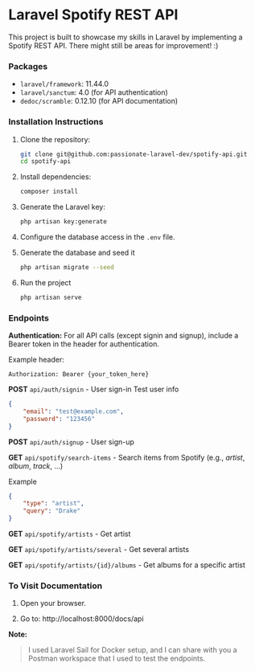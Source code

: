 # Laravel Spotify REST API

This project is built to showcase my skills in Laravel by implementing a Spotify REST API.
There might still be areas for improvement! :)

### Packages

-   `laravel/framework`: 11.44.0
-   `laravel/sanctum`: 4.0 (for API authentication)
-   `dedoc/scramble`: 0.12.10 (for API documentation)

### Installation Instructions

1. Clone the repository:

    ```bash
    git clone git@github.com:passionate-laravel-dev/spotify-api.git
    cd spotify-api
    ```

2. Install dependencies:

    ```bash
    composer install

    ```

3. Generate the Laravel key:

    ```bash
    php artisan key:generate

    ```

4. Configure the database access in the `.env` file.

5. Generate the database and seed it

    ```bash
    php artisan migrate --seed

    ```

6. Run the project

    ```bash
    php artisan serve

    ```

### Endpoints

**Authentication:**
For all API calls (except signin and signup), include a Bearer token in the header for authentication.

Example header:

```
Authorization: Bearer {your_token_here}
```

**POST** `api/auth/signin` - User sign-in
Test user info

```json
{
    "email": "test@example.com",
    "password": "123456"
}
```

**POST** `api/auth/signup` - User sign-up

**GET** `api/spotify/search-items` - Search items from Spotify (e.g., _artist_, _album_, _track_, ...)

Example

```json
{
    "type": "artist",
    "query": "Drake"
}
```

**GET** `api/spotify/artists` - Get artist

**GET** `api/spotify/artists/several` - Get several artists

**GET** `api/spotify/artists/{id}/albums` - Get albums for a specific artist

### To Visit Documentation

1. Open your browser.

2. Go to: http://localhost:8000/docs/api

**Note:**

> I used Laravel Sail for Docker setup, and I can share with you a Postman workspace that I used to test the endpoints.
